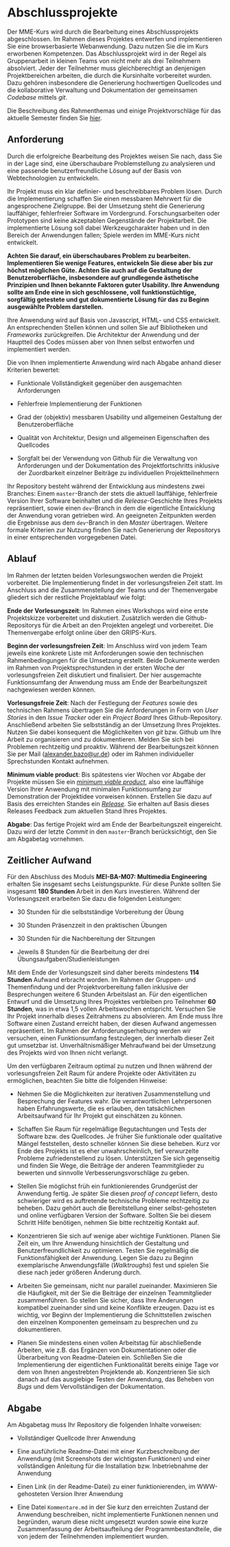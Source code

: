 # Abschlussprojekte

Der MME-Kurs wird durch die Bearbeitung eines Abschlussprojekts abgeschlossen. Im Rahmen dieses Projektes entwerfen und implementieren Sie eine browserbasierte Webanwendung. Dazu nutzen Sie die im Kurs erworbenen Kompetenzen. Das Abschlussprojekt wird in der Regel als Gruppenarbeit in kleinen Teams von nicht mehr als drei Teilnehmern absolviert. Jeder der Teilnehmer muss gleichberechtigt an denjenigen Projektbereichen arbeiten, die durch die Kursinhalte vorbereitet wurden. Dazu gehören insbesondere die Generierung hochwertigen Quellcodes und die kollaborative Verwaltung und Dokumentation der gemeinsamen *Codebase* mittels *git*.

Die Beschreibung des Rahmenthemas und einige Projektvorschläge für das aktuelle Semester finden Sie [hier](./sommer-2019).

## Anforderung

Durch die erfolgreiche Bearbeitung des Projektes weisen Sie nach, dass Sie in der Lage sind, eine überschaubare Problemstellung zu analysieren und eine passende benutzerfreundliche Lösung auf der Basis von Webtechnologien zu entwickeln. 

Ihr Projekt muss ein klar definier- und beschreibbares Problem lösen. Durch die Implementierung schaffen Sie einen messbaren Mehrwert für die angesprochene Zielgruppe. Bei der Umsetzung steht die Generierung lauffähiger, fehlerfreier Software im Vordergrund. Forschungsarbeiten oder Prototypen sind keine akzeptablen Gegenstände der Projektarbeit. Die implementierte Lösung soll dabei Werkzeugcharakter haben und in den Bereich der Anwendungen fallen; Spiele werden im MME-Kurs nicht entwickelt.

**Achten Sie darauf, ein überschaubares Problem zu bearbeiten. Implementieren Sie wenige Features, entwickeln Sie diese aber bis zur höchst möglichen Güte. Achten Sie auch auf die Gestaltung der Benutzeroberfläche, insbesondere auf grundlegende ästhetische Prinzipien und Ihnen bekannte Faktoren guter Usability. Ihre Anwendung sollte am Ende eine in sich geschlossene, voll funktionstüchtige, sorgfältig getestete und gut dokumentierte Lösung für das zu Beginn ausgewählte Problem darstellen.**

Ihre Anwendung wird auf Basis von Javascript, HTML- und CSS entwickelt. An entsprechenden Stellen können und sollen Sie auf Bibliotheken und *Frameworks* zurückgreifen. Die Architektur der Anwendung und der Hauptteil des Codes müssen aber von Ihnen selbst entworfen und implementiert werden. 

Die von Ihnen implementierte Anwendung wird nach Abgabe anhand dieser Kriterien bewertet:

- Funktionale Vollständigkeit gegenüber den ausgemachten Anforderungen

- Fehlerfreie Implementierung der Funktionen

- Grad der (objektiv) messbaren Usability und allgemeinen Gestaltung der Benutzeroberfläche

- Qualität von Architektur, Design und allgemeinen Eigenschaften des Quellcodes

- Sorgfalt bei der Verwendung von Github für die Verwaltung von Anforderungen und der Dokumentation des Projektfortschritts inklusive der Zuordbarkeit einzelner Beiträge zu individuellen Projektteilnehmern

Ihr Repository besteht während der Entwicklung aus mindestens zwei Branches: Einem `master`-Branch der stets die aktuell lauffähige, fehlerfreie Version Ihrer Software beinhaltet und die *Release*-Geschichte Ihres Projekts repräsentiert, sowie einen `dev`-Branch in dem die eigentliche Entwicklung der Anwendung voran getrieben wird. An geeigneten Zeitpunkten werden die Ergebnisse aus dem `dev`-Branch in den *Master* übertragen. Weitere formale Kriterien zur Nutzung finden Sie nach Generierung der Repositorys in einer entsprechenden vorgegebenen Datei.

## Ablauf 

Im Rahmen der letzten beiden Vorlesungswochen werden die Projekt vorbereitet. Die Implementierung findet in der vorlesungsfreien Zeit statt. Im Anschluss and die Zusammenstellung der Teams und der Themenvergabe gliedert sich der restliche Projektablauf wie folgt:

**Ende der Vorlesungszeit**: Im Rahmen eines Workshops wird eine erste Projektskizze vorbereitet und diskutiert. Zusätzlich werden die Github-Repositorys für die Arbeit an den Projekten angelegt und vorbereitet. Die Themenvergabe erfolgt online über den GRIPS-Kurs.

**Beginn der vorlesungsfreien Zeit**: Im Anschluss wird von jedem Team jeweils eine konkrete Liste mit Anforderungen sowie den technischen Rahmenbedingungen für die Umsetzung erstellt. Beide Dokumente werden im Rahmen von Projektsprechstunden in der ersten Woche der vorlesungsfreien Zeit diskutiert und finalisiert. Der hier ausgemachte Funktionsumfang der Anwendung muss am Ende der Bearbeitungszeit nachgewiesen werden können.

**Vorlesungsfreie Zeit**: Nach der Festlegung der *Features* sowie des technischen Rahmens übertragen Sie die Anforderungen in Form von *User Stories* in den *Issue Tracker* oder ein *Project Board* Ihres Github-Repository. Anschließend arbeiten Sie selbstständig an der Umsetzung Ihres Projektes. Nutzen Sie dabei konsequent die Möglichkeiten von *git* bzw. Github um Ihre Arbeit zu organisieren und zu dokumentieren. Melden Sie sich bei Problemen rechtzeitig und proaktiv. Während der Bearbeitungszeit können Sie per Mail (alexander.bazo@ur.de) oder im Rahmen individueller Sprechstunden Kontakt aufnehmen.

**Minimum viable product**: Bis spätestens vier Wochen vor Abgabe der Projekte müssen Sie ein [*minimum viable product*](https://en.wikipedia.org/wiki/Minimum_viable_product), also eine lauffähige Version Ihrer Anwendung mit minimalen Funktionsumfang zur Demonstration der Projektidee vorweisen können. Erstellen Sie dazu auf Basis des erreichten Standes ein [*Release*](https://help.github.com/en/articles/creating-releases). Sie erhalten auf Basis dieses Releases Feedback zum aktuellen Stand Ihres Projektes.

**Abgabe**: Das fertige Projekt wird am Ende der Bearbeitungszeit eingereicht. Dazu wird der letzte *Commit* in den `master`-Branch berücksichtigt, den Sie am Abgabetag vornehmen. 

## Zeitlicher Aufwand

Für den Abschluss des Moduls **MEI-BA-M07: Multimedia Engineering** erhalten Sie insgesamt sechs Leistungspunkte. Für diese Punkte sollten Sie insgesamt **180 Stunden** Arbeit in den Kurs investieren. Während der Vorlesungszeit erarbeiten Sie dazu die folgenden Leistungen:

- 30 Stunden für die selbstständige Vorbereitung der Übung

- 30 Stunden Präsenzzeit in den praktischen Übungen

- 30 Stunden für die Nachbereitung der Sitzungen 

- Jeweils 8 Stunden für die Bearbeitung der drei Übungsaufgaben/Studienleistungen

Mit dem Ende der Vorlesungszeit sind daher bereits mindestens **114 Stunden** Aufwand erbracht worden. Im Rahmen der Gruppen- und Themenfindung und der Projektvorbereitung fallen inklusive der Besprechungen weitere 6 Stunden Arbeitslast an. Für den eigentlichen Entwurf und die Umsetzung Ihres Projektes verbleiben pro Teilnehmer **60 Stunden**, was in etwa 1,5 vollen Arbeitswochen entspricht. Versuchen Sie Ihr Projekt innerhalb dieses Zeitrahmens zu absolvieren. Am Ende muss Ihre Software einen Zustand erreicht haben, der diesen Aufwand angemessen repräsentiert. Im Rahmen der Anforderungserhebung werden wir versuchen, einen Funktionsumfang festzulegen, der innerhalb dieser Zeit gut umsetzbar ist. Unverhältnismäßiger Mehraufwand bei der Umsetzung des Projekts wird von Ihnen nicht verlangt.

Um den verfügbaren Zeitraum optimal zu nutzen und Ihnen während der vorlesungsfreien Zeit Raum für andere Projekte oder Aktivitäten zu ermöglichen, beachten Sie bitte die folgenden Hinweise:

- Nehmen Sie die Möglichkeiten zur iterativen Zusammenstellung und Besprechung der Features wahr. Die verantwortlichen Lehrpersonen haben Erfahrungswerte, die es erlauben, den tatsächlichen Arbeitsaufwand für Ihr Projekt gut einschätzen zu können.

- Schaffen Sie Raum für regelmäßige Begutachtungen und Tests der Software bzw. des Quellcodes. Je früher Sie funktionale oder qualitative Mängel feststellen, desto schneller können Sie diese beheben. Kurz vor Ende des Projekts ist es eher unwahrscheinlich, tief verwurzelte Probleme zufriedenstellend zu lösen. Unterstützen Sie sich gegenseitig und finden Sie Wege, die Beiträge der anderen Teammitglieder zu bewerten und sinnvolle Verbesserungsvorschläge zu geben.

- Stellen Sie möglichst früh ein funktionierendes Grundgerüst der Anwendung fertig. Je später Sie diesen *proof of concept* liefern, desto schwieriger wird es auftretende technische Probleme rechtzeitig zu beheben. Dazu gehört auch die Bereitstellung einer selbst-gehosteten und online verfügbaren Version der Software.
Sollten Sie bei diesem Schritt Hilfe benötigen, nehmen Sie bitte rechtzeitig Kontakt auf.

- Konzentrieren Sie sich auf wenige aber wichtige Funktionen. Planen Sie Zeit ein, um Ihre Anwendung hinsichtlich der Gestaltung und Benutzerfreundlichkeit zu optimieren. Testen Sie regelmäßig die Funktionsfähigkeit der Anwendung. Legen Sie dazu zu Beginn exemplarische Anwendungsfälle (*Walktroughs*) fest und spielen Sie diese nach jeder größeren Änderung durch.

- Arbeiten Sie gemeinsam, nicht nur parallel zueinander. Maximieren Sie die Häufigkeit, mit der Sie die Beiträge der einzelnen Teammitglieder zusammenführen. So stellen Sie sicher, dass Ihre Änderungen kompatibel zueinander sind und keine Konflikte erzeugen. Dazu ist es wichtig, vor Beginn der Implementierung die Schnittstellen zwischen den einzelnen Komponenten gemeinsam zu besprechen und zu dokumentieren.

- Planen Sie mindestens einen vollen Arbeitstag für abschließende Arbeiten, wie z.B. das Ergänzen von Dokumentationen oder die Überarbeitung von Readme-Dateien ein. Schließen Sie die Implementierung der eigentlichen Funktionalität bereits einige Tage vor dem von Ihnen angestrebten Projektende ab. Konzentrieren Sie sich danach auf das ausgiebige Testen der Anwendung, das Beheben von *Bugs* und dem Vervollständigen der Dokumentation.

## Abgabe

Am Abgabetag muss Ihr Repository die folgenden Inhalte vorweisen:

- Vollständiger Quellcode Ihrer Anwendung

- Eine ausführliche Readme-Datei mit einer Kurzbeschreibung der Anwendung (mit Screenshots der wichtigsten Funktionen) und einer vollständigen Anleitung für die Installation bzw. Inbetriebnahme der Anwendung

- Einen Link (in der Readme-Datei) zu einer funktionierenden, im WWW-gehosteten Version Ihrer Anwendung

- Eine Datei `Kommentare.md` in der Sie kurz den erreichten Zustand der Anwendung beschreiben, nicht implementierte Funktionen nennen und begründen, warum diese nicht umgesetzt wurden sowie eine kurze Zusammenfassung der Arbeitsaufteilung der Programmbestandteile, die von jedem der Teilnehmenden implementiert wurden.